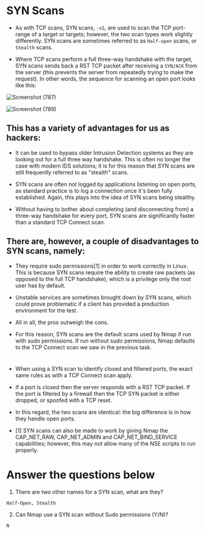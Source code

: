 # SYN Scans

- As with TCP scans, SYN scans, `-sS`, are used to scan the TCP port-range of a target or targets; however, the two scan types work slightly differently. SYN scans are sometimes referred to as `Half-open` scans, or `Stealth` scans.

- Where TCP scans perform a full three-way handshake with the target, SYN scans sends back a RST TCP packet after receiving a `SYN/ACK` from the server (this prevents the server from repeatedly trying to make the request). In other words, the sequence for scanning an open port looks like this:

![Screenshot (787)](https://user-images.githubusercontent.com/63872951/181458058-13cbd297-6004-4cb1-9559-189bbd31c389.png)

![Screenshot (789)](https://user-images.githubusercontent.com/63872951/181458384-5ef14a5c-76c6-4cf0-a7fb-38a1330bae03.png)


## This has a variety of advantages for us as hackers:

   - It can be used to bypass older Intrusion Detection systems as they are looking out for a full three way handshake. This is often no longer the case with modern IDS solutions; it is for this reason that SYN scans are still frequently referred to as "stealth" scans.
   - SYN scans are often not logged by applications listening on open ports, as standard practice is to log a connection once it's been fully established. Again, this plays into the idea of SYN scans being stealthy.
   
   - Without having to bother about completing (and disconnecting from) a three-way handshake for every port, SYN scans are significantly faster than a standard TCP Connect scan.

## There are, however, a couple of disadvantages to SYN scans, namely:

   - They require sudo permissions[1] in order to work correctly in Linux. This is because SYN scans require the ability to create raw packets (as opposed to the full TCP handshake), which is a privilege only the root user has by default.
   
   - Unstable services are sometimes brought down by SYN scans, which could prove problematic if a client has provided a production environment for the test.

- All in all, the pros outweigh the cons.

- For this reason, SYN scans are the default scans used by Nmap if run with sudo permissions. If run without sudo permissions, Nmap defaults to the TCP Connect scan we saw in the previous task.

# 

- When using a SYN scan to identify closed and filtered ports, the exact same rules as with a TCP Connect scan apply.

- If a port is closed then the server responds with a RST TCP packet. If the port is filtered by a firewall then the TCP SYN packet is either dropped, or spoofed with a TCP reset.

- In this regard, the two scans are identical: the big difference is in how they handle open ports.

- [1] SYN scans can also be made to work by giving Nmap the CAP_NET_RAW, CAP_NET_ADMIN and CAP_NET_BIND_SERVICE capabilities; however, this may not allow many of the NSE scripts to run properly.

# Answer the questions below

1. There are two other names for a SYN scan, what are they?
```
Half-Open, Stealth
```
2. Can Nmap use a SYN scan without Sudo permissions (Y/N)?
```
N
```
